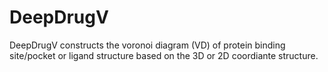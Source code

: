 # DeepDrugV
DeepDrugV constructs the voronoi diagram (VD) of protein binding site/pocket or ligand structure based on the 3D  or 2D coordiante structure.
